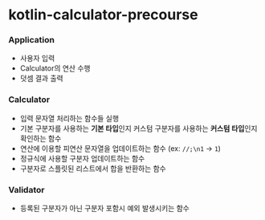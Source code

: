 # kotlin-calculator-precourse

### Application
- 사용자 입력
- Calculator의 연산 수행
- 덧셈 결과 출력

### Calculator
- 입력 문자열 처리하는 함수들 실행
- 기본 구분자를 사용하는 **기본 타입**인지 커스텀 구분자를 사용하는 **커스텀 타입**인지 확인하는 함수
- 연산에 이용할 피연산 문자열을 업데이트하는 함수 (ex: `//;\n1` -> `1`)
- 정규식에 사용할 구분자 업데이트하는 함수
- 구분자로 스플릿된 리스트에서 합을 반환하는 함수

### Validator
- 등록된 구분자가 아닌 구분자 포함시 예외 발생시키는 함수